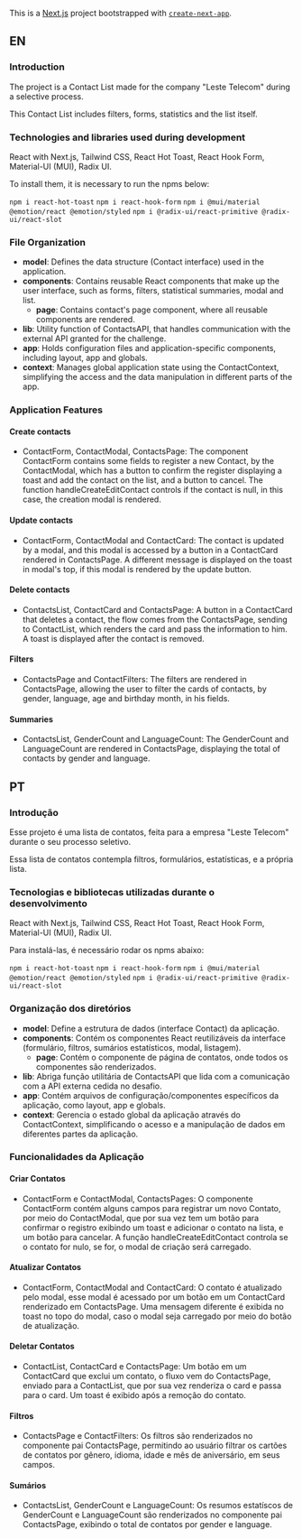 This is a [Next.js](https://nextjs.org/) project bootstrapped with [`create-next-app`](https://github.com/vercel/next.js/tree/canary/packages/create-next-app).

## EN

### Introduction

The project is a Contact List made for the company "Leste Telecom" during a selective process. 

This Contact List includes filters, forms, statistics and the list itself.

### Technologies and libraries used during development

React with Next.js, Tailwind CSS, React Hot Toast, React Hook Form, Material-UI (MUI), Radix UI.

To install them, it is necessary to run the npms below:

`npm i react-hot-toast`
`npm i react-hook-form`
`npm i @mui/material @emotion/react @emotion/styled`
`npm i @radix-ui/react-primitive @radix-ui/react-slot`

### File Organization

- **model**: Defines the data structure (Contact interface) used in the application.
- **components**: Contains reusable React components that make up the user interface, such as forms, filters, statistical summaries, modal and list.
    - **page**: Contains contact's page component, where all reusable components are rendered.
- **lib**: Utility function of ContactsAPI, that handles communication with the external API granted for the challenge.
- **app**: Holds configuration files and application-specific components, including layout, app and globals.
- **context**: Manages global application state using the ContactContext, simplifying the access and the data manipulation in different parts of the app.

### Application Features

#### Create contacts

- ContactForm, ContactModal, ContactsPage: The component ContactForm contains some fields to register a new Contact, by the ContactModal, which has a button to confirm the register displaying a toast and add the contact on the list, and a button to cancel. The function handleCreateEditContact controls if the contact is null, in this case, the creation modal is rendered.

#### Update contacts

- ContactForm, ContactModal and ContactCard: The contact is updated by a modal, and this modal is accessed by a button in a ContactCard rendered in ContactsPage. A different message is displayed on the toast in modal's top, if this modal is rendered by the update button.

#### Delete contacts

- ContactsList, ContactCard and ContactsPage: A button in a ContactCard that deletes a contact, the flow comes from the ContactsPage, sending to ContactList, which renders the card and pass the information to him. A toast is displayed after the contact is removed.

#### Filters

- ContactsPage and ContactFilters: The filters are rendered in ContactsPage, allowing the user to filter the cards of contacts, by gender, language, age and birthday month, in his fields.

#### Summaries

- ContactsList, GenderCount and LanguageCount: The GenderCount and LanguageCount are rendered in ContactsPage, displaying the total of contacts by gender and language.

## PT

### Introdução

Esse projeto é uma lista de contatos, feita para a empresa "Leste Telecom" durante o seu processo seletivo.

Essa lista de contatos contempla filtros, formulários, estatísticas, e a própria lista.

### Tecnologias e bibliotecas utilizadas durante o desenvolvimento

React with Next.js, Tailwind CSS, React Hot Toast, React Hook Form, Material-UI (MUI), Radix UI.

Para instalá-las, é necessário rodar os npms abaixo:

`npm i react-hot-toast`
`npm i react-hook-form`
`npm i @mui/material @emotion/react @emotion/styled`
`npm i @radix-ui/react-primitive @radix-ui/react-slot`

### Organização dos diretórios

- **model**: Define a estrutura de dados (interface Contact) da aplicação.
- **components**: Contém os componentes React reutilizáveis da interface 
(formulário, filtros, sumários estatísticos, modal, listagem).
    - **page**: Contém o componente de página de contatos, onde todos os componentes são renderizados.
- **lib**: Abriga função utilitária de ContactsAPI que lida com a comunicação com a API externa cedida no desafio.
- **app**: Contém arquivos de configuração/componentes específicos da aplicação, como layout, app e globals.
- **context**: Gerencia o estado global da aplicação através do ContactContext, simplificando o acesso e a manipulação de dados em diferentes partes da aplicação.

### Funcionalidades da Aplicação

#### Criar Contatos

- ContactForm e ContactModal, ContactsPages: O componente ContactForm contém alguns campos para registrar um novo Contato, por meio do ContactModal, que por sua vez tem um botão para confirmar o registro exibindo um toast e adicionar o contato na lista, e um botão para cancelar. A função handleCreateEditContact controla se o contato for nulo, se for, o modal de criação será carregado.

#### Atualizar Contatos

- ContactForm, ContactModal and ContactCard: O contato é atualizado pelo modal, esse modal é acessado por um botão em um ContactCard renderizado em ContactsPage. Uma mensagem diferente é exibida no toast no topo do modal, caso o modal seja carregado por meio do botão de atualização.

#### Deletar Contatos

-  ContactList, ContactCard e ContactsPage: Um botão em um ContactCard que exclui um contato, o fluxo vem do ContactsPage, enviado para a ContactList, que por sua vez renderiza o card e passa para o card. Um toast é exibido após a remoção do contato.

#### Filtros

- ContactsPage e ContactFilters: Os filtros são renderizados no componente pai ContactsPage, permitindo ao usuário filtrar os cartões de contatos por gênero, idioma, idade e mês de aniversário, em seus campos.

#### Sumários

- ContactsList, GenderCount e LanguageCount: Os resumos estatíscos de GenderCount e LanguageCount são renderizados no componente pai ContactsPage, exibindo o total de contatos por gender e language.

